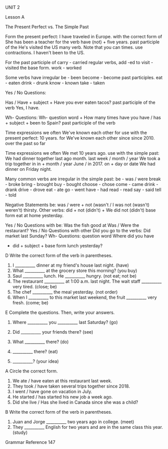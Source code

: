 UNIT 2

Lesson A

The Present Perfect vs. The Simple Past

Form the present perfect: I have traveled in Europe.
with the correct form of She has been a teacher for
the verb have (not) + five years.
past participle of the He's visited the US many
verb. Note that you can times.
use contractions. I haven't been to the US.

For the past participle of carry - carried
regular verbs, add -ed to visit - visited
the base form. work - worked

Some verbs have irregular be - been become - become
past participles. eat - eaten drink - drunk
know - known take - taken

Yes / No Questions:

Has / Have + subject + Have you ever eaten tacos?
past participle of the verb Yes, I have.

Wh- Questions:
Wh- question word + How many times have you
have / has + subject + been to Spain?
past participle of the verb

Time expressions we often We've known each other for
use with the present perfect: 10 years.
for We've known each other
since since 2010.
over the past
so far

Time expressions we often We met 10 years ago.
use with the simple past: We had dinner together last
ago month.
last week / month / year We took a trip together in
in + month / year June / in 2017.
on + day or date We had dinner on Friday night.

Many common verbs are irregular in the simple past:
be - was / were break - broke bring - brought
buy - bought choose - chose come - came
drink - drank drive - drove eat - ate go - went
have - had read - read say - said tell - told

Negative Statements
be: was / were + not (wasn't / I was not (wasn't)
weren't) thirsty.
Other verbs: did + not (didn't) + We did not (didn't)
base form eat at home
yesterday.

Yes / No Questions with be: Was the fish good at
Was / Were the restaurant?
Yes / No Questions with other Did you go to the
verbs: Did market last Sunday?
Wh- Questions: question word Where did you have
+ did + subject + base form lunch yesterday?

D Write the correct form of the verb in parentheses.
1. I __________ dinner at my friend's house last
night. (have)
2. What __________ at the grocery store this
morning? (you buy)
3. Saul __________ lunch. He __________
hungry. (not eat; not be)
4. The restaurant __________ at 1:00 a.m. last
night. The wait staff __________ very tired.
(close; be)
5. The chef __________ the meal yesterday.
(not order)
6. When I __________ to this market last
weekend, the fruit __________ very fresh.
(come; be)

E Complete the questions. Then, write your answers.
1. Where __________ you __________ last
Saturday? (go)

2. Did __________ your friends
there? (see)

3. What __________ there? (do)

4. __________ there? (eat)

5. __________?
(your idea)

A Circle the correct form.
1. We ate / have eaten at this restaurant last week.
2. They took / have taken several trips together
since 2018.
3. I went / have gone on vacation in July.
4. He started / has started his new job a week ago.
5. Did she live / Has she lived in Canada since she
was a child?

B Write the correct form of the verb in parentheses.
1. Juan and Jorge __________ two years ago in
college. (meet)
2. They __________ English for two years and are
in the same class this year. (study)

Grammar Reference 147